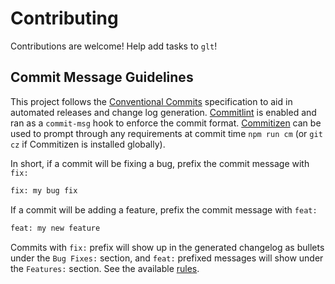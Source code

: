 # Contributing

Contributions are welcome! Help add tasks to `glt`!

## Commit Message Guidelines

This project follows the [Conventional Commits] specification to aid in
automated releases and change log generation.  [Commitlint] is enabled and ran
as a `commit-msg` hook to enforce the commit format. [Commitizen] can be used to
prompt through any requirements at commit time `npm run cm` (or `git cz` if
Commitizen is installed globally).

In short, if a commit will be fixing a bug, prefix the commit message with `fix:`

```bash
fix: my bug fix
```

If a commit will be adding a feature, prefix the commit message with `feat:`

```bash
feat: my new feature
```

Commits with `fix:` prefix will show up in the generated changelog as bullets
under the `Bug Fixes:` section, and `feat:` prefixed messages will show under
the `Features:` section. See the available [rules][commit-rules].


[conventional commits]:https://www.conventionalcommits.org/en/v1.0.0-beta.3/
[commitlint]:https://github.com/conventional-changelog/commitlint
[commitizen]:http://commitizen.github.io/cz-cli/
[commit-rules]:https://github.com/conventional-changelog/commitlint/tree/master/%40commitlint/config-conventional#rules

